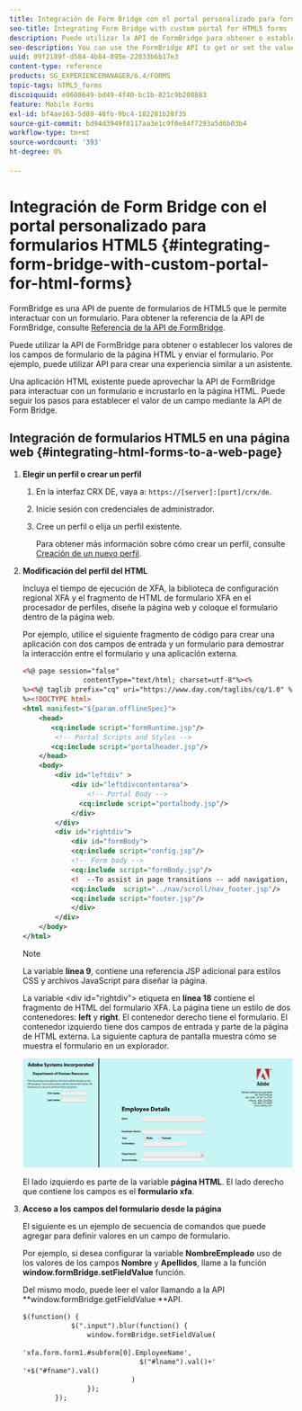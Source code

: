 ```yaml
---
title: Integración de Form Bridge con el portal personalizado para formularios HTML5
seo-title: Integrating Form Bridge with custom portal for HTML5 forms
description: Puede utilizar la API de FormBridge para obtener o establecer los valores de los campos de formulario de la página HTML y enviar el formulario.
seo-description: You can use the FormBridge API to get or set the values of form fields from the HTML page and submit the form.
uuid: 09f2189f-d584-4b84-895e-22833b6b17e3
content-type: reference
products: SG_EXPERIENCEMANAGER/6.4/FORMS
topic-tags: hTML5_forms
discoiquuid: e0608649-bd49-4f40-bc1b-821c9b208883
feature: Mobile Forms
exl-id: bf4ae163-5d89-48fb-9bc4-182281b28f35
source-git-commit: bd94d3949f0117aa3e1c9f0e84f7293a5d6b03b4
workflow-type: tm+mt
source-wordcount: '393'
ht-degree: 0%

---
```


# Integración de Form Bridge con el portal personalizado para formularios HTML5 {#integrating-form-bridge-with-custom-portal-for-html-forms}

FormBridge es una API de puente de formularios de HTML5 que le permite interactuar con un formulario. Para obtener la referencia de la API de FormBridge, consulte [Referencia de la API de FormBridge](/help/forms/using/form-bridge-apis.md).

Puede utilizar la API de FormBridge para obtener o establecer los valores de los campos de formulario de la página HTML y enviar el formulario. Por ejemplo, puede utilizar API para crear una experiencia similar a un asistente.

Una aplicación HTML existente puede aprovechar la API de FormBridge para interactuar con un formulario e incrustarlo en la página HTML. Puede seguir los pasos para establecer el valor de un campo mediante la API de Form Bridge.

## Integración de formularios HTML5 en una página web {#integrating-html-forms-to-a-web-page}

1. **Elegir un perfil o crear un perfil**

   1. En la interfaz CRX DE, vaya a: `https://[server]:[port]/crx/de`.
   1. Inicie sesión con credenciales de administrador.
   1. Cree un perfil o elija un perfil existente.

      Para obtener más información sobre cómo crear un perfil, consulte [Creación de un nuevo perfil](/help/forms/using/custom-profile.md).

1. **Modificación del perfil del HTML**

   Incluya el tiempo de ejecución de XFA, la biblioteca de configuración regional XFA y el fragmento de HTML de formulario XFA en el procesador de perfiles, diseñe la página web y coloque el formulario dentro de la página web.

   Por ejemplo, utilice el siguiente fragmento de código para crear una aplicación con dos campos de entrada y un formulario para demostrar la interacción entre el formulario y una aplicación externa.

   ```xml
   <%@ page session="false"
                  contentType="text/html; charset=utf-8"%><%
   %><%@ taglib prefix="cq" uri="https://www.day.com/taglibs/cq/1.0" %><%
   %><!DOCTYPE html>
   <html manifest="${param.offlineSpec}">
       <head>
          <cq:include script="formRuntime.jsp"/>
           <!-- Portal Scripts and Styles -->
          <cq:include script="portalheader.jsp"/> 
       </head>
       <body>
           <div id="leftdiv" >
               <div id="leftdivcontentarea">   
                   <!-- Portal Body -->
                 <cq:include script="portalbody.jsp"/>  
               </div>
           </div>
           <div id="rightdiv">
               <div id="formBody">
               <cq:include script="config.jsp"/>
               <!-- Form body -->
               <cq:include script="formBody.jsp"/>
               <!  --To assist in page transitions -- add navigation, based on scrolling -->
               <cq:include  script="../nav/scroll/nav_footer.jsp"/>
               <cq:include script="footer.jsp"/>
               </div>    
           </div>
       </body>
   </html>
   ```

   >[!NOTE]
   >
   >La variable **línea 9**, contiene una referencia JSP adicional para estilos CSS y archivos JavaScript para diseñar la página.
   >
   >La variable &lt;div id=&quot;rightdiv&quot;> etiqueta en **línea 18** contiene el fragmento de HTML del formulario XFA.
   La página tiene un estilo de dos contenedores: **left** y **right**. El contenedor derecho tiene el formulario. El contenedor izquierdo tiene dos campos de entrada y parte de la página de HTML externa.
   La siguiente captura de pantalla muestra cómo se muestra el formulario en un explorador.

   ![portal](assets/portal.jpg)

   El lado izquierdo es parte de la variable **página HTML**. El lado derecho que contiene los campos es el **formulario xfa**.

1. **Acceso a los campos del formulario desde la página**

   El siguiente es un ejemplo de secuencia de comandos que puede agregar para definir valores en un campo de formulario.

   Por ejemplo, si desea configurar la variable **NombreEmpleado** uso de los valores de los campos **Nombre** y **Apellidos**, llame a la función **window.formBridge.setFieldValue** función.

   Del mismo modo, puede leer el valor llamando a la API **window.formBridge.getFieldValue **API.

   ```
   $(function() {
               $(".input").blur(function() {
                   window.formBridge.setFieldValue(
                               'xfa.form.form1.#subform[0].EmployeeName',
                                $("#lname").val()+' '+$("#fname").val()
                              )
                   });
           });
   ```
